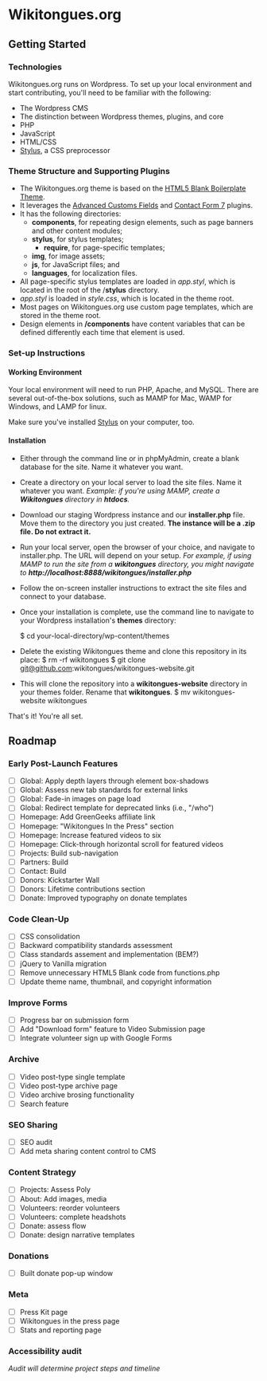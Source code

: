 # Wikitongues.org

## Getting Started

### Technologies

Wikitongues.org runs on Wordpress. To set up your local environment and start contributing, you'll need to be familiar with the following:

* The Wordpress CMS
* The distinction between Wordpress themes, plugins, and core 
* PHP
* JavaScript
* HTML/CSS
* [Stylus](http://stylus-lang.com/), a CSS preprocessor

### Theme Structure and Supporting Plugins

* The Wikitongues.org theme is based on the [HTML5 Blank Boilerplate Theme](http://html5blank.com/). 
* It leverages the [Advanced Customs Fields](https://www.advancedcustomfields.com/) and [Contact Form 7](https://wordpress.org/plugins/contact-form-7/) plugins.
* It has the following directories:
	* **components**, for repeating design elements, such as page banners and other content modules;  
	* **stylus**, for stylus templates;
		* **require**, for page-specific templates;
	* **img**, for image assets;
	* **js**, for JavaScript files; and
	* **languages**, for localization files.
* All page-specific stylus templates are loaded in *app.styl*, which is located in the root of the /**stylus** directory.
* *app.styl* is loaded in *style.css*, which is located in the theme root.
* Most pages on Wikitongues.org use custom page templates, which are stored in the theme root.
* Design elements in **/components** have content variables that can be defined differently each time that element is used.

### Set-up Instructions

#### Working Environment

Your local environment will need to run PHP, Apache, and MySQL. There are several out-of-the-box solutions, such as MAMP for Mac, WAMP for Windows, and LAMP for linux. 

Make sure you've installed [Stylus](http://stylus-lang.com/) on your computer, too.

#### Installation

* Either through the command line or in phpMyAdmin, create a blank database for the site. Name it whatever you want.
* Create a directory on your local server to load the site files. Name it whatever you want. *Example: if you're using MAMP, create a **Wikitongues** directory in **htdocs**.*
* Download our staging Wordpress instance and our **installer.php** file. Move them to the directory you just created. **The instance will be a .zip file. Do not extract it.** 
* Run your local server, open the browser of your choice, and navigate to installer.php. The URL will depend on your setup. *For example, if using MAMP to run the site from a **wikitongues** directory, you might navigate to **http://localhost:8888/wikitongues/installer.php***
* Follow the on-screen installer instructions to extract the site files and connect to your database.
* Once your installation is complete, use the command line to navigate to your Wordpress installation's **themes** directory:
	
	$ cd your-local-directory/wp-content/themes

* Delete the existing Wikitongues theme and clone this repository in its place:
	$ rm -rf wikitongues
	$ git clone git@github.com:wikitongues/wikitongues-website.git
* This will clone the repository into a **wikitongues-website** directory in your themes folder. Rename that **wikitongues**.
	$ mv wikitongues-website wikitongues

That's it! You're all set.

## Roadmap

### Early Post-Launch Features

- [ ] Global: Apply depth layers through element box-shadows
- [ ] Global: Assess new tab standards for external links
- [ ] Global: Fade-in images on page load
- [ ] Global: Redirect template for deprecated links (i.e., "/who")
- [ ] Homepage: Add GreenGeeks affiliate link
- [ ] Homepage: "Wikitongues In the Press" section
- [ ] Homepage: Increase featured videos to six
- [ ] Homepage: Click-through horizontal scroll for featured videos
- [ ] Projects: Build sub-navigation
- [ ] Partners: Build
- [ ] Contact: Build
- [ ] Donors: Kickstarter Wall
- [ ] Donors: Lifetime contributions section
- [ ] Donate: Improved typography on donate templates

### Code Clean-Up

- [ ] CSS consolidation
- [ ] Backward compatibility standards assessment
- [ ] Class standards assement and implementation (BEM?)
- [ ] jQuery to Vanilla migration
- [ ] Remove unnecessary HTML5 Blank code from functions.php
- [ ] Update theme name, thumbnail, and copyright information

### Improve Forms

- [ ] Progress bar on submission form
- [ ] Add "Download form" feature to Video Submission page
- [ ] Integrate volunteer sign up with Google Forms

### Archive

- [ ] Video post-type single template
- [ ] Video post-type archive page
- [ ] Video archive brosing functionality
- [ ] Search feature

### SEO Sharing

- [ ] SEO audit
- [ ] Add meta sharing content control to CMS

### Content Strategy

- [ ] Projects: Assess Poly
- [ ] About: Add images, media
- [ ] Volunteers: reorder volunteers
- [ ] Volunteers: complete headshots
- [ ] Donate: assess flow
- [ ] Donate: design narrative templates

### Donations

- [ ] Built donate pop-up window

### Meta

- [ ] Press Kit page
- [ ] Wikitongues in the press page
- [ ] Stats and reporting page

### Accessibility audit

*Audit will determine project steps and timeline*